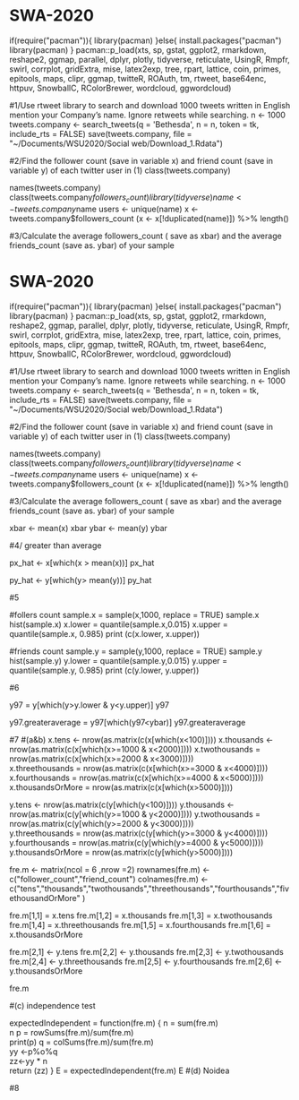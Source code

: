 # SWA-2020
if(require("pacman")){
  library(pacman)
}else{
  install.packages("pacman")
  library(pacman)
}
pacman::p_load(xts, sp, gstat, ggplot2, rmarkdown, reshape2, ggmap,
               parallel, dplyr, plotly, tidyverse, reticulate, UsingR, Rmpfr,
               swirl, corrplot, gridExtra, mise, latex2exp, tree, rpart, lattice,
               coin, primes, epitools, maps, clipr, ggmap, twitteR, ROAuth,
               tm, rtweet, base64enc, httpuv, SnowballC, RColorBrewer, wordcloud, ggwordcloud)

#1/Use rtweet library to search and download 1000 tweets written in English mention your Company’s name. Ignore retweets while searching.
n <- 1000
tweets.company <- search_tweets(q = 'Bethesda', n = n, token = tk,
                                include_rts = FALSE)
save(tweets.company, file = "~/Documents/WSU2020/Social web/Download_1.Rdata")

#2/Find the follower count (save in variable x) and friend count (save in variable y) of each twitter user in (1)
class(tweets.company)

names(tweets.company)
class(tweets.company$followers_count)
library(tidyverse)
name  <- tweets.company$name
users <- unique(name)
x <- tweets.company$followers_count
(x     <- x[!duplicated(name)]) %>% length()


#3/Calculate the average followers_count ( save as xbar) and the average friends_count (save as. ybar) of your sample

# SWA-2020
if(require("pacman")){
  library(pacman)
}else{
  install.packages("pacman")
  library(pacman)
}
pacman::p_load(xts, sp, gstat, ggplot2, rmarkdown, reshape2, ggmap,
               parallel, dplyr, plotly, tidyverse, reticulate, UsingR, Rmpfr,
               swirl, corrplot, gridExtra, mise, latex2exp, tree, rpart, lattice,
               coin, primes, epitools, maps, clipr, ggmap, twitteR, ROAuth,
               tm, rtweet, base64enc, httpuv, SnowballC, RColorBrewer, wordcloud, ggwordcloud)

#1/Use rtweet library to search and download 1000 tweets written in English mention your Company’s name. Ignore retweets while searching.
n <- 1000
tweets.company <- search_tweets(q = 'Bethesda', n = n, token = tk,
                                include_rts = FALSE)
save(tweets.company, file = "~/Documents/WSU2020/Social web/Download_1.Rdata")

#2/Find the follower count (save in variable x) and friend count (save in variable y) of each twitter user in (1)
class(tweets.company)

names(tweets.company)
class(tweets.company$followers_count)
library(tidyverse)
name  <- tweets.company$name
users <- unique(name)
x <- tweets.company$followers_count
(x     <- x[!duplicated(name)]) %>% length()


#3/Calculate the average followers_count ( save as xbar) and the average friends_count (save as. ybar) of your sample


xbar <- mean(x)
xbar
ybar <- mean(y)
ybar

#4/ greater than average

px_hat <- x[which(x > mean(x))]
px_hat

py_hat <- y[which(y> mean(y))]
py_hat

#5 

#follers count
sample.x = sample(x,1000, replace = TRUE)
sample.x
hist(sample.x)
x.lower = quantile(sample.x,0.015)
x.upper = quantile(sample.x, 0.985)
print (c(x.lower, x.upper))

#friends count
sample.y = sample(y,1000, replace = TRUE)
sample.y
hist(sample.y)
y.lower = quantile(sample.y,0.015)
y.upper = quantile(sample.y, 0.985)
print (c(y.lower, y.upper))

#6 

y97 = y[which(y>y.lower & y<y.upper)]
y97

y97.greateraverage = y97[which(y97<ybar)]
y97.greateraverage

#7
#(a&b)
x.tens <- nrow(as.matrix(c(x[which(x<100)])))
x.thousands <- nrow(as.matrix(c(x[which(x>=1000 & x<2000)])))
x.twothousands = nrow(as.matrix(c(x[which(x>=2000 & x<3000)])))                    
x.threethousands = nrow(as.matrix(c(x[which(x>=3000 & x<4000)])))
x.fourthousands = nrow(as.matrix(c(x[which(x>=4000 & x<5000)])))
x.thousandsOrMore = nrow(as.matrix(c(x[which(x>5000)])))

y.tens <- nrow(as.matrix(c(y[which(y<100)])))
y.thousands <- nrow(as.matrix(c(y[which(y>=1000 & y<2000)])))
y.twothousands = nrow(as.matrix(c(y[which(y>=2000 & y<3000)])))                    
y.threethousands = nrow(as.matrix(c(y[which(y>=3000 & y<4000)])))
y.fourthousands = nrow(as.matrix(c(y[which(y>=4000 & y<5000)])))
y.thousandsOrMore = nrow(as.matrix(c(y[which(y>5000)])))

fre.m <- matrix(ncol = 6 ,nrow =2)
rownames(fre.m) <- c("follower_count","friend_count")
colnames(fre.m) <- c("tens","thousands","twothousands","threethousands","fourthousands","fivethousandOrMore" )

fre.m[1,1] = x.tens
fre.m[1,2] = x.thousands
fre.m[1,3] = x.twothousands
fre.m[1,4] = x.threethousands
fre.m[1,5] = x.fourthousands
fre.m[1,6] = x.thousandsOrMore

fre.m[2,1] <- y.tens
fre.m[2,2] <- y.thousands
fre.m[2,3] <- y.twothousands
fre.m[2,4] <- y.threethousands
fre.m[2,5] <- y.fourthousands
fre.m[2,6] <- y.thousandsOrMore

fre.m


#(c) independence test

expectedIndependent = function(fre.m) {
  n = sum(fre.m)                              
  n
  p = rowSums(fre.m)/sum(fre.m)                
  print(p)
  q = colSums(fre.m)/sum(fre.m)                  
  yy <-p%o%q            
  zz<-yy * n            
  return (zz)
}
E = expectedIndependent(fre.m) 
E
#(d) Noidea

#8


